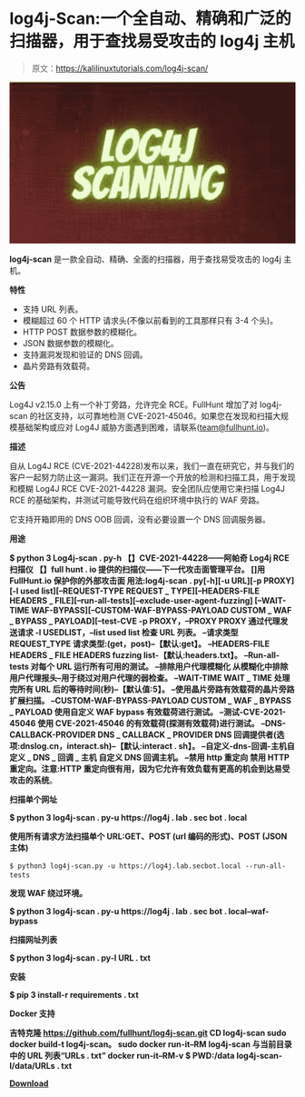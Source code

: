 # log4j-Scan:一个全自动、精确和广泛的扫描器，用于查找易受攻击的 log4j 主机

> 原文：<https://kalilinuxtutorials.com/log4j-scan/>

[![](img/a282e2781720fac68e17f0a5ed4a5060.png)](https://blogger.googleusercontent.com/img/a/AVvXsEiiQNl-AlRyYgcJJHOTvNwpj_rO55lk-zWzICr2oZM_i9fDpmYUk4DfVWkPIXR2j_cgL4U-NJ9VGQWIS0w4taQBOPUN2w8NZ0RA6LVbQz0IHEOLO-54zB_x9YHaBcs1qdA2BleK-LluPpEHUUxEKVc1eUwytyHHapSNrqP4kv7RyJNYiNLwxzEURYOe=s672)

**log4j-scan** 是一款全自动、精确、全面的扫描器，用于查找易受攻击的 log4j 主机。

**特性**

*   支持 URL 列表。
*   模糊超过 60 个 HTTP 请求头(不像以前看到的工具那样只有 3-4 个头)。
*   HTTP POST 数据参数的模糊化。
*   JSON 数据参数的模糊化。
*   支持漏洞发现和验证的 DNS 回调。
*   晶片旁路有效载荷。

**公告**

Log4J v2.15.0 上有一个补丁旁路，允许完全 RCE。FullHunt 增加了对 log4j-scan 的社区支持，以可靠地检测 CVE-2021-45046。如果您在发现和扫描大规模基础架构或应对 Log4J 威胁方面遇到困难，请联系(team@fullhunt.io)。

**描述**

自从 Log4J RCE (CVE-2021-44228)发布以来，我们一直在研究它，并与我们的客户一起努力防止这一漏洞。我们正在开源一个开放的检测和扫描工具，用于发现和模糊 Log4J RCE CVE-2021-44228 漏洞。安全团队应使用它来扫描 Log4J RCE 的基础架构，并测试可能导致代码在组织环境中执行的 WAF 旁路。

它支持开箱即用的 DNS OOB 回调，没有必要设置一个 DNS 回调服务器。

**用途**

**$ python 3 Log4j-scan . py-h
【】CVE-2021-44228——阿帕奇 Log4j RCE 扫描仪
【】full hunt . io 提供的扫描仪——下一代攻击面管理平台。
[]用 FullHunt.io 保护你的外部攻击面
用法:log4j-scan . py[-h][-u URL][-p PROXY][-l used list][–REQUEST-TYPE REQUEST _ TYPE][–HEADERS-FILE HEADERS _ FILE][–run-all-tests][–exclude-user-agent-fuzzing]
[–WAIT-TIME WAF-BYPASS][–CUSTOM-WAF-BYPASS-PAYLOAD CUSTOM _ WAF _ BYPASS _ PAYLOAD][–test-CVE
-p PROXY，–PROXY PROXY
通过代理发送请求
-l USEDLIST，–list used list
检查 URL 列表。
–请求类型 REQUEST_TYPE
请求类型:(get，post)–【默认:get】。
–HEADERS-FILE HEADERS _ FILE
HEADERS fuzzing list-【默认:headers.txt】。
–Run-all-tests 对每个 URL 运行所有可用的测试。
–排除用户代理模糊化
从模糊化中排除用户代理报头–用于绕过对用户代理的弱检查。
–WAIT-TIME WAIT _ TIME
处理完所有 URL 后的等待时间(秒)–【默认值:5】。
–使用晶片旁路有效载荷的晶片旁路扩展扫描。
–CUSTOM-WAF-BYPASS-PAYLOAD CUSTOM _ WAF _ BYPASS _ PAYLOAD
使用自定义 WAF bypass 有效载荷进行测试。
–测试-CVE-2021-45046
使用 CVE-2021-45046 的有效载荷(探测有效载荷)进行测试。
–DNS-CALLBACK-PROVIDER DNS _ CALLBACK _ PROVIDER
DNS 回调提供者(选项:dnslog.cn，interact.sh)–【默认:interact . sh】。
–自定义-dns-回调-主机自定义 _ DNS _ 回调 _ 主机
自定义 DNS 回调主机。
–禁用 http 重定向
禁用 HTTP 重定向。注意:HTTP 重定向很有用，因为它允许有效负载有更高的机会到达易受攻击的系统**。

**扫描单个网址**

**$ python 3 log4j-scan . py-u https://log4j . lab . sec bot . local**

**使用所有请求方法扫描单个 URL:GET、POST (url 编码的形式)、POST (JSON 主体)**

```
$ python3 log4j-scan.py -u https://log4j.lab.secbot.local --run-all-tests

```

**发现 WAF 绕过环境。**

**$ python 3 log4j-scan . py-u https://log4j . lab . sec bot . local–waf-bypass**

**扫描网址列表**

**$ python 3 log4j-scan . py-l URL . txt**

**安装**

**$ pip 3 install-r requirements . txt**

**Docker 支持**

**吉特克隆 https://github.com/fullhunt/log4j-scan.git
CD log4j-scan
sudo docker build-t log4j-scan。
sudo docker run-it–RM log4j-scan
与当前目录中的 URL 列表“URLs . txt”
docker run-it–RM-v $ PWD:/data log4j-scan-l/data/URLs . txt**

[**Download**](https://github.com/fullhunt/log4j-scan)